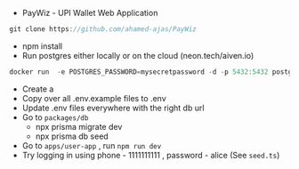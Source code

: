 - PayWiz - UPI Wallet Web Application

```jsx
git clone https://github.com/ahamed-ajas/PayWiz
```

- npm install
- Run postgres either locally or on the cloud (neon.tech/aiven.io)

```jsx
docker run  -e POSTGRES_PASSWORD=mysecretpassword -d -p 5432:5432 postgres
```
- Create a 
- Copy over all .env.example files to .env
- Update .env files everywhere with the right db url
- Go to `packages/db`
    - npx prisma migrate dev
    - npx prisma db seed
- Go to `apps/user-app` , run `npm run dev`
- Try logging in using phone - 1111111111 , password - alice (See `seed.ts`)